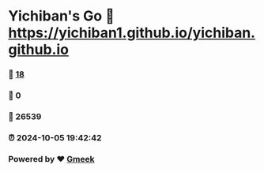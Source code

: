 # Yichiban's Go :link: https://yichiban1.github.io/yichiban.github.io 
### :page_facing_up: [18](https://yichiban1.github.io/yichiban.github.io/tag.html) 
### :speech_balloon: 0 
### :hibiscus: 26539 
### :alarm_clock: 2024-10-05 19:42:42 
### Powered by :heart: [Gmeek](https://github.com/Meekdai/Gmeek)
